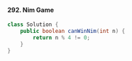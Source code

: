 #### 292. Nim Game

```java
class Solution {
    public boolean canWinNim(int n) {
        return n % 4 != 0;
    }
}
```

